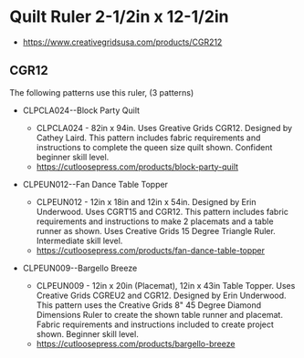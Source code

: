 # Quilt Ruler 2-1/2in x 12-1/2in
* https://www.creativegridsusa.com/products/CGR212

## CGR12

The following patterns use this ruler, (3 patterns)

* CLPCLA024--Block Party Quilt
	* CLPCLA024 - 82in x 94in. Uses Greative Grids CGR12. Designed by Cathey Laird. This pattern includes fabric requirements and instructions to complete the queen size quilt shown. Confident beginner skill level.
	* https://cutloosepress.com/products/block-party-quilt


* CLPEUN012--Fan Dance Table Topper
	* CLPEUN012 - 12in x 18in and 12in x 54in. Designed by Erin Underwood. Uses CGRT15 and CGR12. This pattern includes fabric requirements and instructions to make 2 placemats and a table runner as shown. Uses Creative Grids 15 Degree Triangle Ruler. Intermediate skill level.
	* https://cutloosepress.com/products/fan-dance-table-topper


* CLPEUN009--Bargello Breeze
	* CLPEUN009 - 12in x 20in (Placemat), 12in x 43in Table Topper. Uses Creative Grids CGREU2 and CGR12. Designed by Erin Underwood.  This pattern uses the Creative Grids 8" 45 Degree Diamond Dimensions Ruler to create the shown table runner and placemat. Fabric requirements and instructions included to create project shown. Beginner skill level.
	* https://cutloosepress.com/products/bargello-breeze

